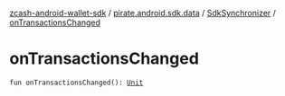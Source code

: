 [zcash-android-wallet-sdk](../../index.md) / [pirate.android.sdk.data](../index.md) / [SdkSynchronizer](index.md) / [onTransactionsChanged](./on-transactions-changed.md)

# onTransactionsChanged

`fun onTransactionsChanged(): `[`Unit`](https://kotlinlang.org/api/latest/jvm/stdlib/kotlin/-unit/index.html)
